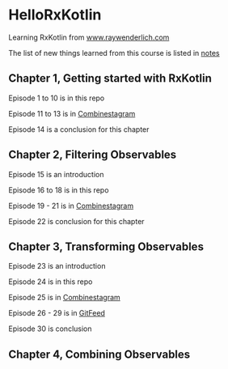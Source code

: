 # HelloRxKotlin

Learning RxKotlin from www.raywenderlich.com

The list of new things learned from this course is listed in [notes](notes)

## Chapter 1, Getting started with RxKotlin

Episode 1 to 10 is in this repo

Episode 11 to 13 is in [Combinestagram](https://github.com/AungThiha/Combinestagram)

Episode 14 is a conclusion for this chapter

## Chapter 2, Filtering Observables

Episode 15 is an introduction

Episode 16 to 18 is in this repo

Episode 19 - 21 is in [Combinestagram](https://github.com/AungThiha/Combinestagram)

Episode 22 is conclusion for this chapter

## Chapter 3, Transforming Observables

Episode 23 is an introduction

Episode 24 is in this repo

Episode 25 is in [Combinestagram](https://github.com/AungThiha/Combinestagram)

Episode 26 - 29 is in [GitFeed](https://github.com/AungThiha/GitFeed)

Episode 30 is conclusion

## Chapter 4, Combining Observables